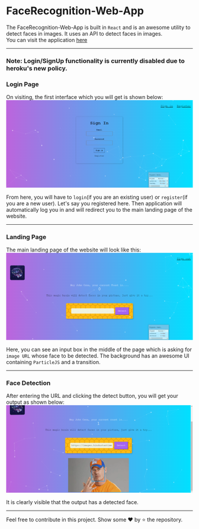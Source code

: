 # FaceRecognition-Web-App

The FaceRecognition-Web-App is built in `React` and is an awesome utility to detect faces in images. It uses an API to detect faces in images. <br>
You can visit the application [here](http://facereco-smart-brain.herokuapp.com/)
<hr>

### Note: Login/SignUp functionality is currently disabled due to heroku's new policy.

### Login Page
On visiting, the first interface which you will get is shown below:
![Login Page](/public/img/login.png)

From here, you will have to `login`(if you are an existing user) or `register`(if you are a new user). Let's say you registered here. Then application will automatically log you in and will redirect you to the main landing page of the website.
<hr>

### Landing Page
The main landing page of the website will look like this:
![Landing Page](/public/img/landing.png)

Here, you can see an input box in the middle of the page which is asking for `image URL` whose face to be detected. The background has an awesome UI containing `ParticleJS` and a transition.
<hr>

### Face Detection
After entering the URL and clicking the detect button, you will get your output as shown below:
![Output](/public/img/face.png)

It is clearly visible that the output has a detected face.
<hr>

Feel free to contribute in this project.
Show some :heart: by :star: the repository.
